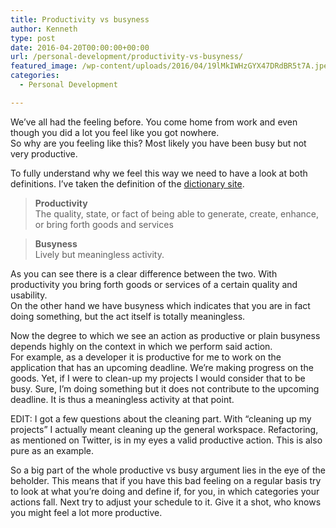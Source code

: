 ```yaml
---
title: Productivity vs busyness
author: Kenneth
type: post
date: 2016-04-20T00:00:00+00:00
url: /personal-development/productivity-vs-busyness/
featured_image: /wp-content/uploads/2016/04/19lMkIWHzGYX47DRdBR5t7A.jpeg
categories:
  - Personal Development

---
```

<p id="f934" class="graf graf--p graf-after--figure">
  We’ve all had the feeling before. You come home from work and even though you did a lot you feel like you got nowhere.<br /> So why are you feeling like this? Most likely you have been busy but not very productive.
</p>

<p id="8212" class="graf graf--p graf-after--p">
  To fully understand why we feel this way we need to have a look at both definitions. I’ve taken the definition of the <a class="markup--anchor markup--p-anchor" href="http://www.dictionary.com/" target="_blank" rel="noopener noreferrer" data-href="http://www.dictionary.com/">dictionary site</a>.
</p>

<blockquote id="76f7" class="graf graf--pullquote graf-after--p">
  <p>
    <strong class="markup--strong markup--pullquote-strong">Productivity<br /> </strong>The quality, state, or fact of being able to generate, create, enhance, or bring forth goods and&nbsp;services
  </p>
</blockquote>

<blockquote id="a9d5" class="graf graf--pullquote graf-after--pullquote">
  <p>
    <strong class="markup--strong markup--pullquote-strong">Busyness<br /> </strong> Lively but meaningless activity.
  </p>
</blockquote>

<p id="bc71" class="graf graf--p graf-after--pullquote">
  As you can see there is a clear difference between the two. With productivity you bring forth goods or services of a certain quality and usability.<br /> On the other hand we have busyness which indicates that you are in fact doing something, but the act itself is totally meaningless.
</p>

<p id="28eb" class="graf graf--p graf-after--p">
  Now the degree to which we see an action as productive or plain busyness depends highly on the context in which we perform said action.<br /> For example, as a developer it is productive for me to work on the application that has an upcoming deadline. We’re making progress on the goods. Yet, if I were to clean-up my projects I would consider that to be busy. Sure, I’m doing something but it does not contribute to the upcoming deadline. It is thus a meaningless activity at that point.
</p>

<p id="c95c" class="graf graf--p graf-after--p">
  EDIT: I got a few questions about the cleaning part. With “cleaning up my projects” I actually meant cleaning up the general workspace. Refactoring, as mentioned on Twitter, is in my eyes a valid productive action. This is also pure as an example.
</p>

<p id="1b3b" class="graf graf--p graf-after--p graf--trailing">
  So a big part of the whole productive vs busy argument lies in the eye of the beholder. This means that if you have this bad feeling on a regular basis try to look at what you’re doing and define if, for you, in which categories your actions fall. Next try to adjust your schedule to it. Give it a shot, who knows you might feel a lot more productive.
</p>